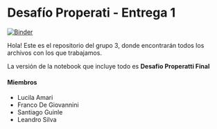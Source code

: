 # Desafío Properati - Entrega 1

[![Binder](https://mybinder.org/badge_logo.svg)](https://mybinder.org/v2/gh/francodegio/DigitalHouse/master)

Hola! Este es el repositorio del grupo 3, donde encontrarán todos los archivos con los que trabajamos.

La versión de la notebook que incluye todo es **Desafio Properatti Final**

#### Miembros
- Lucila Amari
- Franco De Giovannini
- Santiago Guinle
- Leandro Silva
